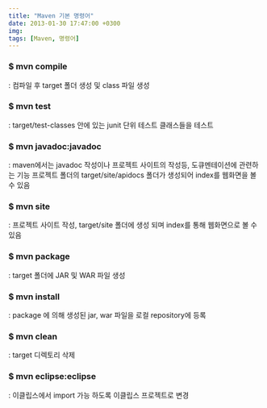 ```yaml
---
title: "Maven 기본 명령어"
date: 2013-01-30 17:47:00 +0300
img:  
tags: [Maven, 명령어]
---
```


### $ mvn compile
: 컴파일 후 target 폴더 생성 및 class 파일 생성

### $ mvn test
: target/test-classes 안에 있는 junit 단위 테스트 클래스들을 테스트

### $ mvn javadoc:javadoc
: maven에서는 javadoc 작성이나 프로젝트 사이트의 작성등, 도큐멘테이션에 관련하는 기능 프로젝트 폴더의 target/site/apidocs 폴더가 생성되어 index를 웹화면을 볼수 있음

### $ mvn site
: 프로젝트 사이트 작성, target/site 폴더에 생성 되며 index를 통해 웹화면으로 볼 수 있음

### $ mvn package
: target 폴더에 JAR 및 WAR 파일 생성

### $ mvn install
: package 에 의해 생성된 jar, war 파일을 로컬 repository에 등록

### $ mvn clean
: target 디렉토리 삭제

### $ mvn eclipse:eclipse
: 이클립스에서 import 가능 하도록 이클립스 프로젝트로 변경